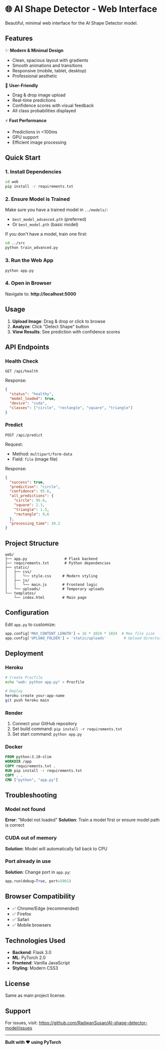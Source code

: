 # 🌐 AI Shape Detector - Web Interface

Beautiful, minimal web interface for the AI Shape Detector model.

## Features

✨ **Modern & Minimal Design**
- Clean, spacious layout with gradients
- Smooth animations and transitions
- Responsive (mobile, tablet, desktop)
- Professional aesthetic

🚀 **User-Friendly**
- Drag & drop image upload
- Real-time predictions
- Confidence scores with visual feedback
- All class probabilities displayed

⚡ **Fast Performance**
- Predictions in <100ms
- GPU support
- Efficient image processing

## Quick Start

### 1. Install Dependencies

```bash
cd web
pip install -r requirements.txt
```

### 2. Ensure Model is Trained

Make sure you have a trained model in `../models/`:
- `best_model_advanced.pth` (preferred)
- Or `best_model.pth` (basic model)

If you don't have a model, train one first:
```bash
cd ../src
python train_advanced.py
```

### 3. Run the Web App

```bash
python app.py
```

### 4. Open in Browser

Navigate to: **http://localhost:5000**

## Usage

1. **Upload Image**: Drag & drop or click to browse
2. **Analyze**: Click "Detect Shape" button
3. **View Results**: See prediction with confidence scores

## API Endpoints

### Health Check
```
GET /api/health
```

Response:
```json
{
  "status": "healthy",
  "model_loaded": true,
  "device": "cuda",
  "classes": ["circle", "rectangle", "square", "triangle"]
}
```

### Predict
```
POST /api/predict
```

Request:
- Method: `multipart/form-data`
- Field: `file` (image file)

Response:
```json
{
  "success": true,
  "prediction": "circle",
  "confidence": 95.6,
  "all_predictions": {
    "circle": 95.6,
    "square": 2.3,
    "triangle": 1.5,
    "rectangle": 0.6
  },
  "processing_time": 34.2
}
```

## Project Structure

```
web/
├── app.py                 # Flask backend
├── requirements.txt       # Python dependencies
├── static/
│   ├── css/
│   │   └── style.css     # Modern styling
│   ├── js/
│   │   └── main.js       # Frontend logic
│   └── uploads/          # Temporary uploads
└── templates/
    └── index.html        # Main page
```

## Configuration

Edit `app.py` to customize:

```python
app.config['MAX_CONTENT_LENGTH'] = 16 * 1024 * 1024  # Max file size
app.config['UPLOAD_FOLDER'] = 'static/uploads'        # Upload directory
```

## Deployment

### Heroku

```bash
# Create Procfile
echo "web: python app.py" > Procfile

# Deploy
heroku create your-app-name
git push heroku main
```

### Render

1. Connect your GitHub repository
2. Set build command: `pip install -r requirements.txt`
3. Set start command: `python app.py`

### Docker

```dockerfile
FROM python:3.10-slim
WORKDIR /app
COPY requirements.txt .
RUN pip install -r requirements.txt
COPY . .
CMD ["python", "app.py"]
```

## Troubleshooting

### Model not found
**Error**: "Model not loaded"
**Solution**: Train a model first or ensure model path is correct

### CUDA out of memory
**Solution**: Model will automatically fall back to CPU

### Port already in use
**Solution**: Change port in `app.py`:
```python
app.run(debug=True, port=5001)
```

## Browser Compatibility

- ✅ Chrome/Edge (recommended)
- ✅ Firefox
- ✅ Safari
- ✅ Mobile browsers

## Technologies Used

- **Backend**: Flask 3.0
- **ML**: PyTorch 2.0
- **Frontend**: Vanilla JavaScript
- **Styling**: Modern CSS3

## License

Same as main project license.

## Support

For issues, visit: https://github.com/RadwanSusan/AI-shape-detector-model/issues

---

**Built with ❤️ using PyTorch**
